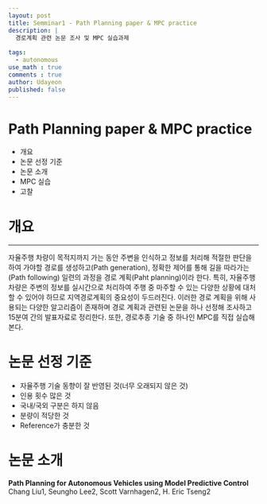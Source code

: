 ```yaml
---
layout: post
title: Semminar1 - Path Planning paper & MPC practice
description: |
  경로계획 관련 논문 조사 및 MPC 실습과제
  
tags:
  - autonomous
use_math : true
comments : true
author: Udayeon
published: false
---
```


# Path Planning paper & MPC practice
- 개요
- 논문 선정 기준
- 논문 소개
- MPC 실습
- 고찰

# 개요
* * *
자율주행 차량이 목적지까지 가는 동안 주변을 인식하고 정보를 처리해 적절한 판단을 하여 가야할 경로를 생성하고(Path generation), 
정확한 제어를 통해 길을 따라가는(Path following) 일련의 과정을 경로 계획(Paht planning)이라 한다. 
특히, 자율주행 차량은 주변의 정보를 실시간으로 처리하여 주행 중 마주할 수 있는 다양한 상황에 대처할 수 있어야 하므로 지역경로계획의 중요성이 두드러진다. 이러한 경로 계획을 위해 사용되는 다양한 알고리즘이 존재하며 
경로 계획과 관련된 논문을 하나 선정해 조사하고 15분여 간의 발표자료로 정리한다. 또한, 경로추종 기술 중 하나인 MPC를 직접 실습해본다.

# 논문 선정 기준
* 자율주행 기술 동향이 잘 반영된 것(너무 오래되지 않은 것)
* 인용 횟수 많은 것
* 국내/국외 구분은 하지 않음
* 분량이 적당한 것
* Reference가 충분한 것

# 논문 소개
**Path Planning for Autonomous Vehicles using Model Predictive Control**
Chang Liu1, Seungho Lee2, Scott Varnhagen2, H. Eric Tseng2
